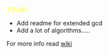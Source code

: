<span style="color:yellow">*TO-DO:*</span>

* Add readme for extended gcd
* Add a lot of algorithms.....

For more info read [wiki](https://github.com/H1dd3n0wl/cpp-stuff/wiki)
